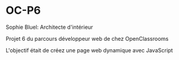 # OC-P6
 
Sophie Bluel: Architecte d'intérieur

Projet 6 du parcours développeur web de chez OpenClassrooms

L'objectif était de créez une page web dynamique avec JavaScript 
